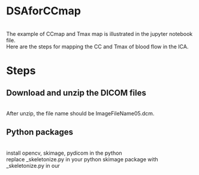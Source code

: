 # DSAforCCmap
<br />The example of CCmap and Tmax map is illustrated in the jupyter notebook file.
<br />Here are the steps for mapping the CC and Tmax of blood flow in the ICA.
# Steps
## Download and unzip the DICOM files 
<br />After unzip, the file name should be ImageFileName05.dcm.
## Python packages
<br />install opencv, skimage, pydicom in the python
<br />replace _skeletonize.py in your python skimage package with _skeletonize.py in our 
